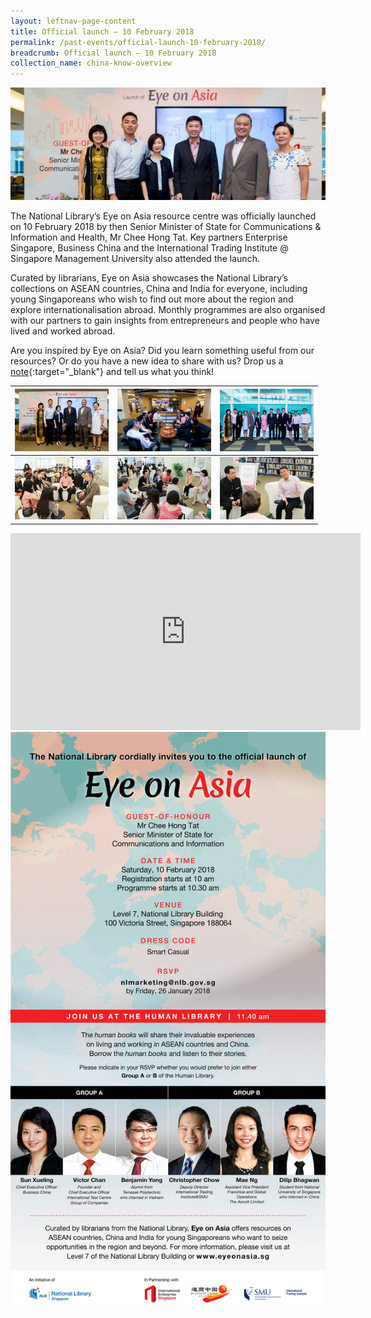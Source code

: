 ```yaml
---
layout: leftnav-page-content
title: Official launch – 10 February 2018
permalink: /past-events/official-launch-10-february-2018/
breadcrumb: Official launch – 10 February 2018
collection_name: china-know-overview
---
```


<img src="\images\past-events\10-Feb-2018\10-feb-2018 banner.jpg" alt="10-feb-2018 banner" style="width:800px;" />

The National Library’s Eye on Asia resource centre was officially launched on 10 February 2018 by then Senior Minister of State for Communications & Information and Health, Mr Chee Hong Tat. Key partners Enterprise Singapore, Business China and the International Trading Institute @ Singapore Management University also attended the launch.

Curated by librarians, Eye on Asia showcases the National Library’s collections on ASEAN countries, China and India for everyone, including young Singaporeans who wish to find out more about the region and explore internationalisation abroad. Monthly programmes are also organised with our partners to gain insights from entrepreneurs and people who have lived and worked abroad.

Are you inspired by Eye on Asia? Did you learn something useful from our resources? Or do you have a new idea to share with us? Drop us a [note](http://www.eyeonasia.sg/contact/){:target="_blank"} and tell us what you think!

| <img src="\images\past-events\10-Feb-2018\EOA-Launch-1.jpg" style="width:150px;" /> | <img src="\images\past-events\10-Feb-2018\EOA-Launch-2.jpg" style="width:150px;" /> | <img src="\images\past-events\10-Feb-2018\EOA-Launch-3.jpg" style="width:150px;" /> |
| ------------------------------------------------------------ | ------------------------------------------------------------ | ------------------------------------------------------------ |
| <img src="\images\past-events\10-Feb-2018\EOA-Launch-4.jpg" style="width:150px;" /> | <img src="\images\past-events\10-Feb-2018\EOA-Launch-5.jpg" style="width:150px;" /> | <img src="\images\past-events\10-Feb-2018\EOA-Launch-6.jpg" style="width:150px;" /> |

<div class="bp-youtube">
<iframe width="560" height="315" src="https://www.youtube.com/embed/NJ7E1hiUCCo" frameborder="0" allow="accelerometer; autoplay; encrypted-media; gyroscope; picture-in-picture" allowfullscreen></iframe>
</div>

<img src="\images\past-events\10-Feb-2018\EyeonAsia-Launch-10-Feb-2018-EDM-Invite.jpg" style="width:550px;" />
